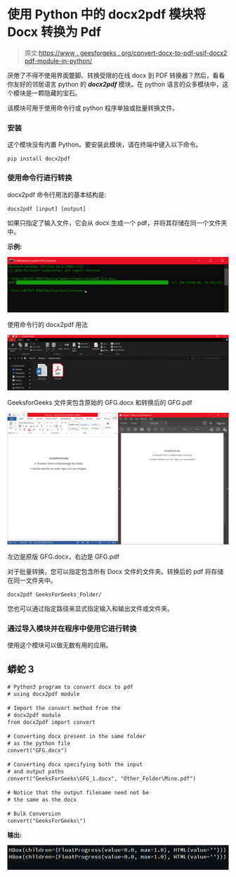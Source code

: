 # 使用 Python 中的 docx2pdf 模块将 Docx 转换为 Pdf

> 原文:[https://www . geesforgeks . org/convert-docx-to-pdf-usif-docx2 pdf-module-in-python/](https://www.geeksforgeeks.org/convert-docx-to-pdf-usinf-docx2pdf-module-in-python/)

厌倦了不得不使用界面蹩脚、转换受限的在线 docx 到 PDF 转换器？然后，看看你友好的邻居语言 python 的 ***docx2pdf*** 模块。在 python 语言的众多模块中，这个模块是一颗隐藏的宝石。

该模块可用于使用命令行或 python 程序单独或批量转换文件。

### **安装**

这个模块没有内置 Python。要安装此模块，请在终端中键入以下命令。

```
pip install docx2pdf
```

### 使用命令行进行转换

docx2pdf 命令行用法的基本结构是:

```
docx2pdf [input] [output]
```

如果只指定了输入文件，它会从 docx 生成一个 pdf，并将其存储在同一个文件夹中。

**示例:**

![](img/53827109aeb3eed43c6ebb602f5df122.png)

使用命令行的 docx2pdf 用法

![](img/5724ecdded2853c0456ef36145760658.png)

GeeksforGeeks 文件夹包含原始的 GFG.docx 和转换后的 GFG.pdf

![](img/ac9b421faa44f53682ea2848088d5f11.png)

左边是原版 GFG.docx，右边是 GFG.pdf

对于批量转换，您可以指定包含所有 Docx 文件的文件夹。转换后的 pdf 将存储在同一文件夹中。

```
docx2pdf GeeksForGeeks_Folder/
```

您也可以通过指定路径来显式指定输入和输出文件或文件夹。

### 通过导入模块并在程序中使用它进行转换

使用这个模块可以做无数有用的应用。

## 蟒蛇 3

```
# Python3 program to convert docx to pdf
# using docx2pdf module

# Import the convert method from the
# docx2pdf module
from docx2pdf import convert

# Converting docx present in the same folder
# as the python file
convert("GFG.docx")

# Converting docx specifying both the input
# and output paths
convert("GeeksForGeeks\GFG_1.docx", "Other_Folder\Mine.pdf")

# Notice that the output filename need not be
# the same as the docx

# Bulk Conversion
convert("GeeksForGeeks\")
```

**输出:**

![](img/e9599f993abfde1d7f71973029fffb43.png)